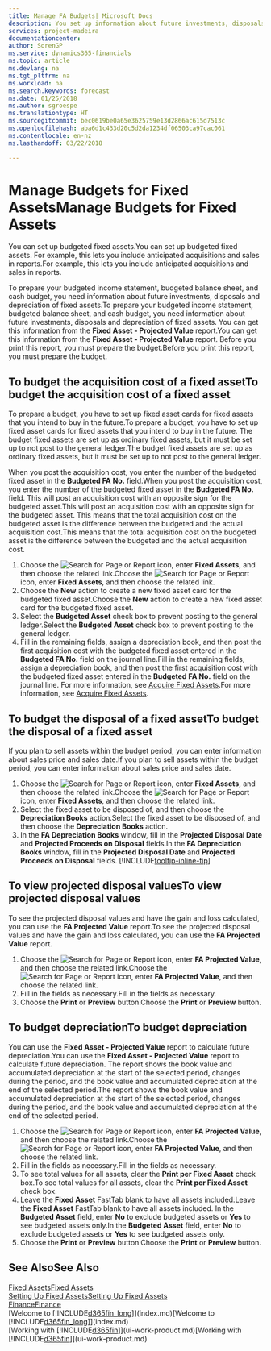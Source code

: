 ```yaml
---
title: Manage FA Budgets| Microsoft Docs
description: You set up information about future investments, disposals, and depreciation of fixed assets to help prepare budgets and forecasts.
services: project-madeira
documentationcenter: 
author: SorenGP
ms.service: dynamics365-financials
ms.topic: article
ms.devlang: na
ms.tgt_pltfrm: na
ms.workload: na
ms.search.keywords: forecast
ms.date: 01/25/2018
ms.author: sgroespe
ms.translationtype: HT
ms.sourcegitcommit: bec0619be0a65e3625759e13d2866ac615d7513c
ms.openlocfilehash: aba6d1c433d20c5d2da1234df06503ca97cac061
ms.contentlocale: en-nz
ms.lasthandoff: 03/22/2018

---
```

# <a name="manage-budgets-for-fixed-assets"></a><span data-ttu-id="6e5f3-103">Manage Budgets for Fixed Assets</span><span class="sxs-lookup"><span data-stu-id="6e5f3-103">Manage Budgets for Fixed Assets</span></span>
<span data-ttu-id="6e5f3-104">You can set up budgeted fixed assets.</span><span class="sxs-lookup"><span data-stu-id="6e5f3-104">You can set up budgeted fixed assets.</span></span> <span data-ttu-id="6e5f3-105">For example, this lets you include anticipated acquisitions and sales in reports.</span><span class="sxs-lookup"><span data-stu-id="6e5f3-105">For example, this lets you include anticipated acquisitions and sales in reports.</span></span>  

<span data-ttu-id="6e5f3-106">To prepare your budgeted income statement, budgeted balance sheet, and cash budget, you need information about future investments, disposals and depreciation of fixed assets.</span><span class="sxs-lookup"><span data-stu-id="6e5f3-106">To prepare your budgeted income statement, budgeted balance sheet, and cash budget, you need information about future investments, disposals and depreciation of fixed assets.</span></span> <span data-ttu-id="6e5f3-107">You can get this information from the **Fixed Asset - Projected Value** report.</span><span class="sxs-lookup"><span data-stu-id="6e5f3-107">You can get this information from the **Fixed Asset - Projected Value** report.</span></span> <span data-ttu-id="6e5f3-108">Before you print this report, you must prepare the budget.</span><span class="sxs-lookup"><span data-stu-id="6e5f3-108">Before you print this report, you must prepare the budget.</span></span>  

## <a name="to-budget-the-acquisition-cost-of-a-fixed-asset"></a><span data-ttu-id="6e5f3-109">To budget the acquisition cost of a fixed asset</span><span class="sxs-lookup"><span data-stu-id="6e5f3-109">To budget the acquisition cost of a fixed asset</span></span>
<span data-ttu-id="6e5f3-110">To prepare a budget, you have to set up fixed asset cards for fixed assets that you intend to buy in the future.</span><span class="sxs-lookup"><span data-stu-id="6e5f3-110">To prepare a budget, you have to set up fixed asset cards for fixed assets that you intend to buy in the future.</span></span> <span data-ttu-id="6e5f3-111">The budget fixed assets are set up as ordinary fixed assets, but it must be set up to not post to the general ledger.</span><span class="sxs-lookup"><span data-stu-id="6e5f3-111">The budget fixed assets are set up as ordinary fixed assets, but it must be set up to not post to the general ledger.</span></span>

<span data-ttu-id="6e5f3-112">When you post the acquisition cost, you enter the number of the budgeted fixed asset in the **Budgeted FA No.** field.</span><span class="sxs-lookup"><span data-stu-id="6e5f3-112">When you post the acquisition cost, you enter the number of the budgeted fixed asset in the **Budgeted FA No.** field.</span></span> <span data-ttu-id="6e5f3-113">This will post an acquisition cost with an opposite sign for the budgeted asset.</span><span class="sxs-lookup"><span data-stu-id="6e5f3-113">This will post an acquisition cost with an opposite sign for the budgeted asset.</span></span> <span data-ttu-id="6e5f3-114">This means that the total acquisition cost on the budgeted asset is the difference between the budgeted and the actual acquisition cost.</span><span class="sxs-lookup"><span data-stu-id="6e5f3-114">This means that the total acquisition cost on the budgeted asset is the difference between the budgeted and the actual acquisition cost.</span></span>

1. <span data-ttu-id="6e5f3-115">Choose the ![Search for Page or Report](media/ui-search/search_small.png "Search for Page or Report icon") icon, enter **Fixed Assets**, and then choose the related link.</span><span class="sxs-lookup"><span data-stu-id="6e5f3-115">Choose the ![Search for Page or Report](media/ui-search/search_small.png "Search for Page or Report icon") icon, enter **Fixed Assets**, and then choose the related link.</span></span>
2. <span data-ttu-id="6e5f3-116">Choose the **New** action to create a new fixed asset card for the budgeted fixed asset.</span><span class="sxs-lookup"><span data-stu-id="6e5f3-116">Choose the **New** action to create a new fixed asset card for the budgeted fixed asset.</span></span>
3. <span data-ttu-id="6e5f3-117">Select the **Budgeted Asset** check box to prevent posting to the general ledger.</span><span class="sxs-lookup"><span data-stu-id="6e5f3-117">Select the **Budgeted Asset** check box to prevent posting to the general ledger.</span></span>
4. <span data-ttu-id="6e5f3-118">Fill in the remaining fields, assign a depreciation book, and then post the first acquisition cost with the budgeted fixed asset entered in the **Budgeted FA No.** field on the journal line.</span><span class="sxs-lookup"><span data-stu-id="6e5f3-118">Fill in the remaining fields, assign a depreciation book, and then post the first acquisition cost with the budgeted fixed asset entered in the **Budgeted FA No.** field on the journal line.</span></span> <span data-ttu-id="6e5f3-119">For more information, see [Acquire Fixed Assets](fa-how-acquire.md).</span><span class="sxs-lookup"><span data-stu-id="6e5f3-119">For more information, see [Acquire Fixed Assets](fa-how-acquire.md).</span></span>

## <a name="to-budget-the-disposal-of-a-fixed-asset"></a><span data-ttu-id="6e5f3-120">To budget the disposal of a fixed asset</span><span class="sxs-lookup"><span data-stu-id="6e5f3-120">To budget the disposal of a fixed asset</span></span>
<span data-ttu-id="6e5f3-121">If you plan to sell assets within the budget period, you can enter information about sales price and sales date.</span><span class="sxs-lookup"><span data-stu-id="6e5f3-121">If you plan to sell assets within the budget period, you can enter information about sales price and sales date.</span></span>

1. <span data-ttu-id="6e5f3-122">Choose the ![Search for Page or Report](media/ui-search/search_small.png "Search for Page or Report icon") icon, enter **Fixed Assets**, and then choose the related link.</span><span class="sxs-lookup"><span data-stu-id="6e5f3-122">Choose the ![Search for Page or Report](media/ui-search/search_small.png "Search for Page or Report icon") icon, enter **Fixed Assets**, and then choose the related link.</span></span>
2. <span data-ttu-id="6e5f3-123">Select the fixed asset to be disposed of, and then choose the **Depreciation Books** action.</span><span class="sxs-lookup"><span data-stu-id="6e5f3-123">Select the fixed asset to be disposed of, and then choose the **Depreciation Books** action.</span></span>
3. <span data-ttu-id="6e5f3-124">In the **FA Depreciation Books** window, fill in the **Projected Disposal Date** and **Projected Proceeds on Disposal** fields.</span><span class="sxs-lookup"><span data-stu-id="6e5f3-124">In the **FA Depreciation Books** window, fill in the **Projected Disposal Date** and **Projected Proceeds on Disposal** fields.</span></span> [!INCLUDE[tooltip-inline-tip](includes/tooltip-inline-tip_md.md)]

## <a name="to-view-projected-disposal-values"></a><span data-ttu-id="6e5f3-125">To view projected disposal values</span><span class="sxs-lookup"><span data-stu-id="6e5f3-125">To view projected disposal values</span></span>
<span data-ttu-id="6e5f3-126">To see the projected disposal values and have the gain and loss calculated, you can use the **FA Projected Value** report.</span><span class="sxs-lookup"><span data-stu-id="6e5f3-126">To see the projected disposal values and have the gain and loss calculated, you can use the **FA Projected Value** report.</span></span>

1. <span data-ttu-id="6e5f3-127">Choose the ![Search for Page or Report](media/ui-search/search_small.png "Search for Page or Report icon") icon, enter **FA Projected Value**, and then choose the related link.</span><span class="sxs-lookup"><span data-stu-id="6e5f3-127">Choose the ![Search for Page or Report](media/ui-search/search_small.png "Search for Page or Report icon") icon, enter **FA Projected Value**, and then choose the related link.</span></span>
2. <span data-ttu-id="6e5f3-128">Fill in the fields as necessary.</span><span class="sxs-lookup"><span data-stu-id="6e5f3-128">Fill in the fields as necessary.</span></span>
3. <span data-ttu-id="6e5f3-129">Choose the **Print** or **Preview** button.</span><span class="sxs-lookup"><span data-stu-id="6e5f3-129">Choose the **Print** or **Preview** button.</span></span>

## <a name="to-budget-depreciation"></a><span data-ttu-id="6e5f3-130">To budget depreciation</span><span class="sxs-lookup"><span data-stu-id="6e5f3-130">To budget depreciation</span></span>
<span data-ttu-id="6e5f3-131">You can use the **Fixed Asset - Projected Value** report to calculate future depreciation.</span><span class="sxs-lookup"><span data-stu-id="6e5f3-131">You can use the **Fixed Asset - Projected Value** report to calculate future depreciation.</span></span> <span data-ttu-id="6e5f3-132">The report shows the book value and accumulated depreciation at the start of the selected period, changes during the period, and the book value and accumulated depreciation at the end of the selected period.</span><span class="sxs-lookup"><span data-stu-id="6e5f3-132">The report shows the book value and accumulated depreciation at the start of the selected period, changes during the period, and the book value and accumulated depreciation at the end of the selected period.</span></span>

1. <span data-ttu-id="6e5f3-133">Choose the ![Search for Page or Report](media/ui-search/search_small.png "Search for Page or Report icon") icon, enter **FA Projected Value**, and then choose the related link.</span><span class="sxs-lookup"><span data-stu-id="6e5f3-133">Choose the ![Search for Page or Report](media/ui-search/search_small.png "Search for Page or Report icon") icon, enter **FA Projected Value**, and then choose the related link.</span></span>
2. <span data-ttu-id="6e5f3-134">Fill in the fields as necessary.</span><span class="sxs-lookup"><span data-stu-id="6e5f3-134">Fill in the fields as necessary.</span></span>
3. <span data-ttu-id="6e5f3-135">To see total values for all assets, clear the **Print per Fixed Asset** check box.</span><span class="sxs-lookup"><span data-stu-id="6e5f3-135">To see total values for all assets, clear the **Print per Fixed Asset** check box.</span></span>
4. <span data-ttu-id="6e5f3-136">Leave the **Fixed Asset** FastTab blank to have all assets included.</span><span class="sxs-lookup"><span data-stu-id="6e5f3-136">Leave the **Fixed Asset** FastTab blank to have all assets included.</span></span> <span data-ttu-id="6e5f3-137">In the **Budgeted Asset** field, enter **No** to exclude budgeted assets or **Yes** to see budgeted assets only.</span><span class="sxs-lookup"><span data-stu-id="6e5f3-137">In the **Budgeted Asset** field, enter **No** to exclude budgeted assets or **Yes** to see budgeted assets only.</span></span>
5. <span data-ttu-id="6e5f3-138">Choose the **Print** or **Preview** button.</span><span class="sxs-lookup"><span data-stu-id="6e5f3-138">Choose the **Print** or **Preview** button.</span></span>

## <a name="see-also"></a><span data-ttu-id="6e5f3-139">See Also</span><span class="sxs-lookup"><span data-stu-id="6e5f3-139">See Also</span></span>
[<span data-ttu-id="6e5f3-140">Fixed Assets</span><span class="sxs-lookup"><span data-stu-id="6e5f3-140">Fixed Assets</span></span>](fa-manage.md)  
[<span data-ttu-id="6e5f3-141">Setting Up Fixed Assets</span><span class="sxs-lookup"><span data-stu-id="6e5f3-141">Setting Up Fixed Assets</span></span>](fa-setup.md)  
[<span data-ttu-id="6e5f3-142">Finance</span><span class="sxs-lookup"><span data-stu-id="6e5f3-142">Finance</span></span>](finance.md)  
<span data-ttu-id="6e5f3-143">[Welcome to [!INCLUDE[d365fin_long](includes/d365fin_long_md.md)]](index.md)</span><span class="sxs-lookup"><span data-stu-id="6e5f3-143">[Welcome to [!INCLUDE[d365fin_long](includes/d365fin_long_md.md)]](index.md)</span></span>  
<span data-ttu-id="6e5f3-144">[Working with [!INCLUDE[d365fin](includes/d365fin_md.md)]](ui-work-product.md)</span><span class="sxs-lookup"><span data-stu-id="6e5f3-144">[Working with [!INCLUDE[d365fin](includes/d365fin_md.md)]](ui-work-product.md)</span></span>

